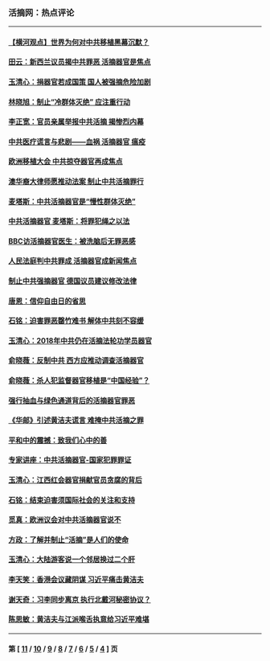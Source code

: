 ### 活摘网：热点评论
---
#### [【横河观点】世界为何对中共移植黑幕沉默？](../../pages/nf5879/n13244249.md?09030430) 
#### [田云：新西兰议员揭中共罪恶 活摘器官是焦点](../../pages/nf5879/n13070629.md?09030430) 
#### [玉清心：捐器官若成国策 国人被强摘危险加剧](../../pages/nf5879/n12802713.md?09030430) 
#### [林晓旭：制止“冷群体灭绝” 应注重行动](../../pages/nf5879/n12779736.md?09030430) 
#### [李正宽：官员亲属举报中共活摘 揭惨烈内幕](../../pages/nf5879/n12684490.md?09030430) 
#### [中共医疗谎言与悲剧——血祸 活摘器官 瘟疫](../../pages/nf5879/n12372103.md?09030430) 
#### [欧洲移植大会 中共掠夺器官再成焦点](../../pages/nf5879/n11538883.md?09030430) 
#### [澳华裔大律师愿推动法案 制止中共活摘罪行](../../pages/nf5879/n11377039.md?09030430) 
#### [麦塔斯：中共活摘器官是“慢性群体灭绝”](../../pages/nf5879/n11350529.md?09030430) 
#### [中共活摘器官 麦塔斯：将罪犯绳之以法](../../pages/nf5879/n11347973.md?09030430) 
#### [BBC访活摘器官医生：被洗脑后无罪恶感](../../pages/nf5879/n11335935.md?09030430) 
#### [人民法庭判中共罪成 活摘器官成新闻焦点](../../pages/nf5879/n11331578.md?09030430) 
#### [制止中共强摘器官 德国议员建议修改法律](../../pages/nf5879/n11249451.md?09030430) 
#### [唐恩：信仰自由日的省思](../../pages/nf5879/n11003525.md?09030430) 
#### [石铭：迫害罪恶罄竹难书  解体中共刻不容缓](../../pages/nf5879/n10942855.md?09030430) 
#### [玉清心：2018年中共仍在活摘法轮功学员器官](../../pages/nf5879/n10914646.md?09030430) 
#### [俞晓薇：反制中共 西方应推动调查活摘器官](../../pages/nf5879/n10794671.md?09030430) 
#### [俞晓薇：杀人犯监督器官移植是“中国经验”？](../../pages/nf5879/n10466427.md?09030430) 
#### [强行抽血与绿色通道背后的活摘器官罪恶](../../pages/nf5879/n10004708.md?09030430) 
#### [《华邮》引述黄洁夫谎言 难掩中共活摘之罪](../../pages/nf5879/n9642309.md?09030430) 
#### [平和中的震撼：致我们心中的善](../../pages/nf5879/n9021123.md?09030430) 
#### [专家讲座：中共活摘器官-国家犯罪罪证](../../pages/nf5879/n8828153.md?09030430) 
#### [玉清心：江西红会器官捐献官员贪腐的背后](../../pages/nf5879/n8522122.md?09030430) 
#### [石铭：结束迫害须国际社会的关注和支持](../../pages/nf5879/n8443497.md?09030430) 
#### [觅真：欧洲议会对中共活摘器官说不](../../pages/nf5879/n8337486.md?09030430) 
#### [方政：了解并制止“活摘”是人们的使命](../../pages/nf5879/n8329214.md?09030430) 
#### [玉清心：大陆游客说一个邻居换过二个肝](../../pages/nf5879/n8291404.md?09030430) 
#### [李天笑：香港会议藏阴谋 习近平痛击黄洁夫](../../pages/nf5879/n8241459.md?09030430) 
#### [谢天奇：习李同步离京 执行北戴河秘密协议？](../../pages/nf5879/n8230418.md?09030430) 
#### [陈思敏：黄洁夫与江派喉舌执意给习近平难堪](../../pages/nf5879/n8222166.md?09030430) 

---
#### 第 [ [11](./11.md?09030430) / [10](./10.md?09030430) / [9](./9.md?09030430) / [8](./8.md?09030430) / [7](./7.md?09030430) / [6](./6.md?09030430) / [5](./5.md?09030430) / [4](./4.md?09030430) ] 页
